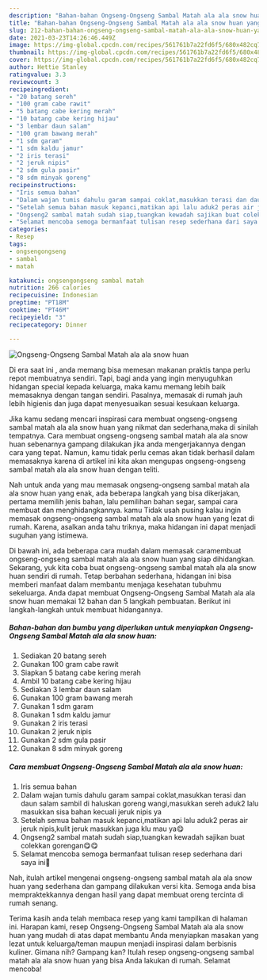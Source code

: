 ```yaml
---
description: "Bahan-bahan Ongseng-Ongseng Sambal Matah ala ala snow huan yang nikmat dan Mudah Dibuat"
title: "Bahan-bahan Ongseng-Ongseng Sambal Matah ala ala snow huan yang nikmat dan Mudah Dibuat"
slug: 212-bahan-bahan-ongseng-ongseng-sambal-matah-ala-ala-snow-huan-yang-nikmat-dan-mudah-dibuat
date: 2021-03-23T14:26:46.449Z
image: https://img-global.cpcdn.com/recipes/561761b7a22fd6f5/680x482cq70/ongseng-ongseng-sambal-matah-ala-ala-snow-huan-foto-resep-utama.jpg
thumbnail: https://img-global.cpcdn.com/recipes/561761b7a22fd6f5/680x482cq70/ongseng-ongseng-sambal-matah-ala-ala-snow-huan-foto-resep-utama.jpg
cover: https://img-global.cpcdn.com/recipes/561761b7a22fd6f5/680x482cq70/ongseng-ongseng-sambal-matah-ala-ala-snow-huan-foto-resep-utama.jpg
author: Hettie Stanley
ratingvalue: 3.3
reviewcount: 3
recipeingredient:
- "20 batang sereh"
- "100 gram cabe rawit"
- "5 batang cabe kering merah"
- "10 batang cabe kering hijau"
- "3 lembar daun salam"
- "100 gram bawang merah"
- "1 sdm garam"
- "1 sdm kaldu jamur"
- "2 iris terasi"
- "2 jeruk nipis"
- "2 sdm gula pasir"
- "8 sdm minyak goreng"
recipeinstructions:
- "Iris semua bahan"
- "Dalam wajan tumis dahulu garam sampai coklat,masukkan terasi dan daun salam sambil di haluskan goreng wangi,masukkan sereh aduk2 lalu masukkan sisa bahan kecuali jeruk nipis ya"
- "Setelah semua bahan masuk kepanci,matikan api lalu aduk2 peras air jeruk nipis,kulit jeruk masukkan juga klu mau ya😋"
- "Ongseng2 sambal matah sudah siap,tuangkan kewadah sajikan buat colekkan gorengan😋😋"
- "Selamat mencoba semoga bermanfaat tulisan resep sederhana dari saya ini🤗"
categories:
- Resep
tags:
- ongsengongseng
- sambal
- matah

katakunci: ongsengongseng sambal matah 
nutrition: 266 calories
recipecuisine: Indonesian
preptime: "PT18M"
cooktime: "PT46M"
recipeyield: "3"
recipecategory: Dinner

---
```



![Ongseng-Ongseng Sambal Matah ala ala snow huan](https://img-global.cpcdn.com/recipes/561761b7a22fd6f5/680x482cq70/ongseng-ongseng-sambal-matah-ala-ala-snow-huan-foto-resep-utama.jpg)

Di era  saat ini , anda memang bisa memesan makanan praktis tanpa perlu repot membuatnya sendiri. Tapi, bagi anda yang ingin menyuguhkan hidangan special kepada keluarga, maka kamu memang lebih baik memasaknya dengan tangan sendiri. Pasalnya, memasak di rumah jauh lebih higienis dan juga dapat menyesuaikan sesuai kesukaan keluarga.

Jika kamu sedang mencari inspirasi cara membuat ongseng-ongseng sambal matah ala ala snow huan yang nikmat dan sederhana,maka di sinilah tempatnya. Cara membuat ongseng-ongseng sambal matah ala ala snow huan  sebenarnya gampang dilakukan jika anda mengerjakannya dengan cara yang tepat. Namun, kamu tidak perlu cemas akan tidak berhasil dalam memasaknya 
karena di artikel ini kita akan mengupas ongseng-ongseng sambal matah ala ala snow huan dengan teliti.  



Nah untuk anda yang mau memasak ongseng-ongseng sambal matah ala ala snow huan yang enak, ada beberapa langkah yang bisa dikerjakan, pertama memilih jenis bahan, lalu pemilihan bahan segar, sampai cara membuat dan menghidangkannya. kamu Tidak usah pusing kalau ingin memasak ongseng-ongseng sambal matah ala ala snow huan yang lezat di rumah. Karena, asalkan anda  tahu triknya, maka hidangan ini dapat menjadi suguhan yang istimewa.

Di bawah ini, ada beberapa cara mudah dalam memasak caramembuat ongseng-ongseng sambal matah ala ala snow huan yang siap dihidangkan. Sekarang, yuk kita coba buat ongseng-ongseng sambal matah ala ala snow huan sendiri di rumah. Tetap berbahan sederhana, hidangan ini bisa memberi manfaat dalam membantu menjaga kesehatan tubuhmu sekeluarga. Anda dapat membuat Ongseng-Ongseng Sambal Matah ala ala snow huan memakai 12 bahan dan 5 langkah pembuatan. Berikut ini langkah-langkah untuk membuat hidangannya.

<!--inarticleads1-->

##### Bahan-bahan dan bumbu yang diperlukan untuk menyiapkan Ongseng-Ongseng Sambal Matah ala ala snow huan:

1. Sediakan 20 batang sereh
1. Gunakan 100 gram cabe rawit
1. Siapkan 5 batang cabe kering merah
1. Ambil 10 batang cabe kering hijau
1. Sediakan 3 lembar daun salam
1. Gunakan 100 gram bawang merah
1. Gunakan 1 sdm garam
1. Gunakan 1 sdm kaldu jamur
1. Gunakan 2 iris terasi
1. Gunakan 2 jeruk nipis
1. Gunakan 2 sdm gula pasir
1. Gunakan 8 sdm minyak goreng




<!--inarticleads2-->

##### Cara membuat Ongseng-Ongseng Sambal Matah ala ala snow huan:

1. Iris semua bahan
1. Dalam wajan tumis dahulu garam sampai coklat,masukkan terasi dan daun salam sambil di haluskan goreng wangi,masukkan sereh aduk2 lalu masukkan sisa bahan kecuali jeruk nipis ya
1. Setelah semua bahan masuk kepanci,matikan api lalu aduk2 peras air jeruk nipis,kulit jeruk masukkan juga klu mau ya😋
1. Ongseng2 sambal matah sudah siap,tuangkan kewadah sajikan buat colekkan gorengan😋😋
1. Selamat mencoba semoga bermanfaat tulisan resep sederhana dari saya ini🤗




Nah, itulah artikel mengenai  ongseng-ongseng sambal matah ala ala snow huan  yang sederhana dan gampang dilakukan versi kita. Semoga anda bisa mempraktekkannya dengan hasil yang dapat membuat oreng tercinta di rumah senang. 

Terima kasih anda telah membaca resep yang kami tampilkan di halaman ini. Harapan kami, resep  Ongseng-Ongseng Sambal Matah ala ala snow huan yang mudah di atas dapat membantu Anda menyiapkan masakan yang lezat untuk keluarga/teman maupun menjadi inspirasi dalam berbisnis kuliner. Gimana nih? Gampang kan? Itulah resep ongseng-ongseng sambal matah ala ala snow huan yang bisa Anda lakukan di rumah. Selamat mencoba!

